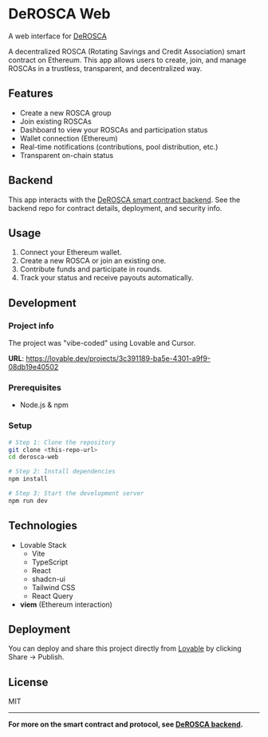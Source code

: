 # DeROSCA Web

A web interface for [DeROSCA](https://github.com/hazim1093/DeROSCA)

A decentralized ROSCA (Rotating Savings and Credit Association) smart contract on Ethereum. This app allows users to create, join, and manage ROSCAs in a trustless, transparent, and decentralized way.

## Features

- Create a new ROSCA group
- Join existing ROSCAs
- Dashboard to view your ROSCAs and participation status
- Wallet connection (Ethereum)
- Real-time notifications (contributions, pool distribution, etc.)
- Transparent on-chain status

## Backend

This app interacts with the [DeROSCA smart contract backend](https://github.com/hazim1093/DeROSCA).
See the backend repo for contract details, deployment, and security info.

## Usage

1. Connect your Ethereum wallet.
2. Create a new ROSCA or join an existing one.
3. Contribute funds and participate in rounds.
4. Track your status and receive payouts automatically.

## Development


### Project info

The project was "vibe-coded" using Lovable and Cursor.

**URL**: https://lovable.dev/projects/3c391189-ba5e-4301-a9f9-08db19e40502

### Prerequisites

- Node.js & npm

### Setup

```sh
# Step 1: Clone the repository
git clone <this-repo-url>
cd derosca-web

# Step 2: Install dependencies
npm install

# Step 3: Start the development server
npm run dev
```

## Technologies

- Lovable Stack
  - Vite
  - TypeScript
  - React
  - shadcn-ui
  - Tailwind CSS
  - React Query
- **viem** (Ethereum interaction)

## Deployment

You can deploy and share this project directly from [Lovable](https://lovable.dev/projects/3c391189-ba5e-4301-a9f9-08db19e40502) by clicking Share → Publish.

## License

MIT

---

**For more on the smart contract and protocol, see [DeROSCA backend](https://github.com/hazim1093/DeROSCA).**
